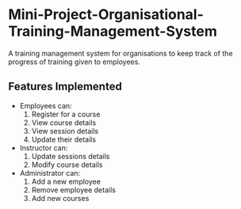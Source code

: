 # Mini-Project-Organisational-Training-Management-System
A training management system for organisations to keep track of the progress of training given to employees.

## Features Implemented
  * Employees can:
    1. Register for a course
    2. View course details
    3. View session details
    4. Update their details
  * Instructor can:
    1. Update sessions details
    2. Modify course details
  * Administrator can:
    1. Add a new employee
    2. Remove employee details
    3. Add new courses
